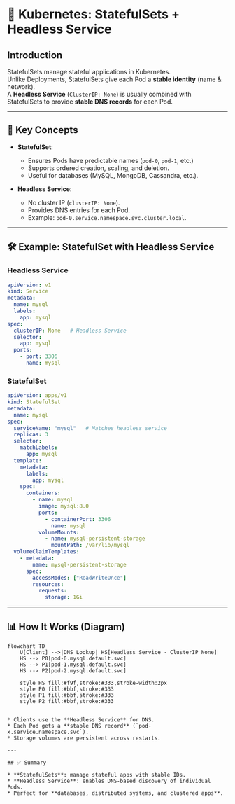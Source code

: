 
# 📘 Kubernetes: StatefulSets + Headless Service

## Introduction

StatefulSets manage stateful applications in Kubernetes.  
Unlike Deployments, StatefulSets give each Pod a **stable identity** (name & network).  
A **Headless Service** (`ClusterIP: None`) is usually combined with StatefulSets to provide **stable DNS records** for each Pod.

---

## 🔑 Key Concepts

- **StatefulSet**:
  - Ensures Pods have predictable names (`pod-0`, `pod-1`, etc.)
  - Supports ordered creation, scaling, and deletion.
  - Useful for databases (MySQL, MongoDB, Cassandra, etc.).

- **Headless Service**:
  - No cluster IP (`clusterIP: None`).
  - Provides DNS entries for each Pod.
  - Example: `pod-0.service.namespace.svc.cluster.local`.

---

## 🛠 Example: StatefulSet with Headless Service

### Headless Service

```yaml
apiVersion: v1
kind: Service
metadata:
  name: mysql
  labels:
    app: mysql
spec:
  clusterIP: None   # Headless Service
  selector:
    app: mysql
  ports:
    - port: 3306
      name: mysql
````

### StatefulSet

```yaml
apiVersion: apps/v1
kind: StatefulSet
metadata:
  name: mysql
spec:
  serviceName: "mysql"   # Matches headless service
  replicas: 3
  selector:
    matchLabels:
      app: mysql
  template:
    metadata:
      labels:
        app: mysql
    spec:
      containers:
        - name: mysql
          image: mysql:8.0
          ports:
            - containerPort: 3306
              name: mysql
          volumeMounts:
            - name: mysql-persistent-storage
              mountPath: /var/lib/mysql
  volumeClaimTemplates:
    - metadata:
        name: mysql-persistent-storage
      spec:
        accessModes: ["ReadWriteOnce"]
        resources:
          requests:
            storage: 1Gi
```

---

## 📊 How It Works (Diagram)


```mermaid
flowchart TD
    U[Client] -->|DNS Lookup| HS[Headless Service - ClusterIP None]
    HS --> P0[pod-0.mysql.default.svc]
    HS --> P1[pod-1.mysql.default.svc]
    HS --> P2[pod-2.mysql.default.svc]

    style HS fill:#f9f,stroke:#333,stroke-width:2px
    style P0 fill:#bbf,stroke:#333
    style P1 fill:#bbf,stroke:#333
    style P2 fill:#bbf,stroke:#333


* Clients use the **Headless Service** for DNS.
* Each Pod gets a **stable DNS record** (`pod-x.service.namespace.svc`).
* Storage volumes are persistent across restarts.

---

## ✅ Summary

* **StatefulSets**: manage stateful apps with stable IDs.
* **Headless Service**: enables DNS-based discovery of individual Pods.
* Perfect for **databases, distributed systems, and clustered apps**.

```

```
